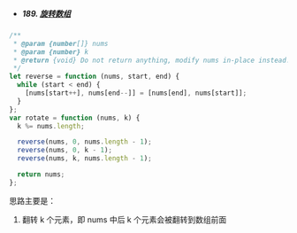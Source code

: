 - ##### 189. [旋转数组](https://leetcode-cn.com/problems/rotate-array/)

```javascript
/**
 * @param {number[]} nums
 * @param {number} k
 * @return {void} Do not return anything, modify nums in-place instead.
 */
let reverse = function (nums, start, end) {
  while (start < end) {
    [nums[start++], nums[end--]] = [nums[end], nums[start]];
  }
};
var rotate = function (nums, k) {
  k %= nums.length;

  reverse(nums, 0, nums.length - 1);
  reverse(nums, 0, k - 1);
  reverse(nums, k, nums.length - 1);

  return nums;
};
```

思路主要是：

1. 翻转 k 个元素，即 nums 中后 k 个元素会被翻转到数组前面
